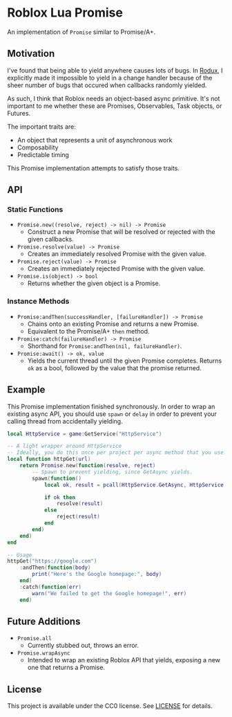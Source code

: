 # Roblox Lua Promise
An implementation of `Promise` similar to Promise/A+.

## Motivation
I've found that being able to yield anywhere causes lots of bugs. In [Rodux](https://github.com/Roblox/Rodux), I explicitly made it impossible to yield in a change handler because of the sheer number of bugs that occured when callbacks randomly yielded.

As such, I think that Roblox needs an object-based async primitive. It's not important to me whether these are Promises, Observables, Task objects, or Futures.

The important traits are:

* An object that represents a unit of asynchronous work
* Composability
* Predictable timing

This Promise implementation attempts to satisfy those traits.

## API

### Static Functions
* `Promise.new((resolve, reject) -> nil) -> Promise`
	* Construct a new Promise that will be resolved or rejected with the given callbacks.
* `Promise.resolve(value) -> Promise`
	* Creates an immediately resolved Promise with the given value.
* `Promise.reject(value) -> Promise`
	* Creates an immediately rejected Promise with the given value.
* `Promise.is(object) -> bool`
	* Returns whether the given object is a Promise.

### Instance Methods
* `Promise:andThen(successHandler, [failureHandler]) -> Promise`
	* Chains onto an existing Promise and returns a new Promise.
	* Equivalent to the Promise/A+ `then` method.
* `Promise:catch(failureHandler) -> Promise`
	* Shorthand for `Promise:andThen(nil, failureHandler)`.
* `Promise:await() -> ok, value`
	* Yields the current thread until the given Promise completes. Returns `ok` as a bool, followed by the value that the promise returned.

## Example
This Promise implementation finished synchronously. In order to wrap an existing async API, you should use `spawn` or `delay` in order to prevent your calling thread from accidentally yielding.

```lua
local HttpService = game:GetService("HttpService")

-- A light wrapper around HttpService
-- Ideally, you do this once per project per async method that you use.
local function httpGet(url)
	return Promise.new(function(resolve, reject)
		-- Spawn to prevent yielding, since GetAsync yields.
		spawn(function()
			local ok, result = pcall(HttpService.GetAsync, HttpService, url)

			if ok then
				resolve(result)
			else
				reject(result)
			end
		end)
	end)
end

-- Usage
httpGet("https://google.com")
	:andThen(function(body)
		print("Here's the Google homepage:", body)
	end)
	:catch(function(err)
		warn("We failed to get the Google homepage!", err)
	end)
```

## Future Additions
* `Promise.all`
	* Currently stubbed out, throws an error.
* `Promise.wrapAsync`
	* Intended to wrap an existing Roblox API that yields, exposing a new one that returns a Promise.

## License
This project is available under the CC0 license. See [LICENSE](LICENSE) for details.